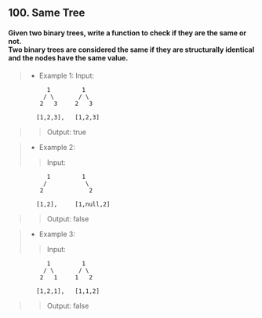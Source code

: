 ## 100. Same Tree
#### Given two binary trees, write a function to check if they are the same or not.<br>Two binary trees are considered the same if they are structurally identical and the nodes have the same value.

>* Example 1:
Input:
```
           1         1
          / \       / \
         2   3     2   3

        [1,2,3],   [1,2,3]
```
>> Output: true

>* Example 2:
>> Input:
```
           1         1
          /           \
         2             2

        [1,2],     [1,null,2]
```
>> Output: false

>* Example 3:
>> Input:
```
           1         1
          / \       / \
         2   1     1   2

        [1,2,1],   [1,1,2]
```
>> Output: false